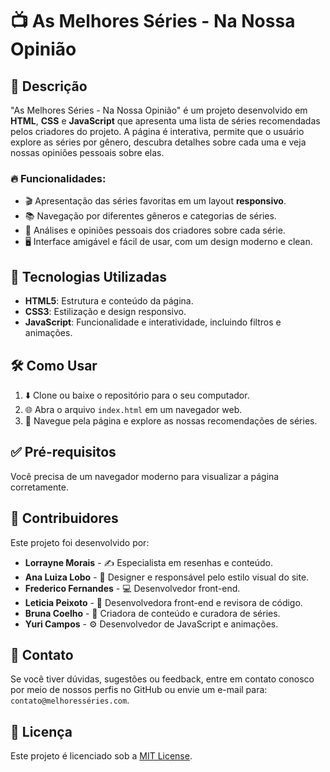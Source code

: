# 📺 As Melhores Séries - Na Nossa Opinião

## 📝 Descrição
"As Melhores Séries - Na Nossa Opinião" é um projeto desenvolvido em **HTML**, **CSS** e **JavaScript** que apresenta uma lista de séries recomendadas pelos criadores do projeto. A página é interativa, permite que o usuário explore as séries por gênero, descubra detalhes sobre cada uma e veja nossas opiniões pessoais sobre elas.

### 🔥 Funcionalidades:
- 🎬 Apresentação das séries favoritas em um layout **responsivo**.
- 📚 Navegação por diferentes gêneros e categorias de séries.
- 💬 Análises e opiniões pessoais dos criadores sobre cada série.
- 🖥️ Interface amigável e fácil de usar, com um design moderno e clean.

## 🚀 Tecnologias Utilizadas
- **HTML5**: Estrutura e conteúdo da página.
- **CSS3**: Estilização e design responsivo.
- **JavaScript**: Funcionalidade e interatividade, incluindo filtros e animações.

## 🛠️ Como Usar
1. ⬇️ Clone ou baixe o repositório para o seu computador.
2. 🌐 Abra o arquivo `index.html` em um navegador web.
3. 📖 Navegue pela página e explore as nossas recomendações de séries.

## ✅ Pré-requisitos
Você precisa de um navegador moderno para visualizar a página corretamente.

## 👥 Contribuidores
Este projeto foi desenvolvido por:

- **Lorrayne Morais** - ✍️ Especialista em resenhas e conteúdo.
- **Ana Luiza Lobo** - 🎨 Designer e responsável pelo estilo visual do site.
- **Frederico Fernandes** - 💻 Desenvolvedor front-end.
- **Leticia Peixoto** - 🔧 Desenvolvedora front-end e revisora de código.
- **Bruna Coelho** - 📝 Criadora de conteúdo e curadora de séries.
- **Yuri Campos** - ⚙️ Desenvolvedor de JavaScript e animações.

## 📧 Contato
Se você tiver dúvidas, sugestões ou feedback, entre em contato conosco por meio de nossos perfis no GitHub ou envie um e-mail para: `contato@melhoresséries.com`.

## 📜 Licença
Este projeto é licenciado sob a [MIT License](LICENSE).
